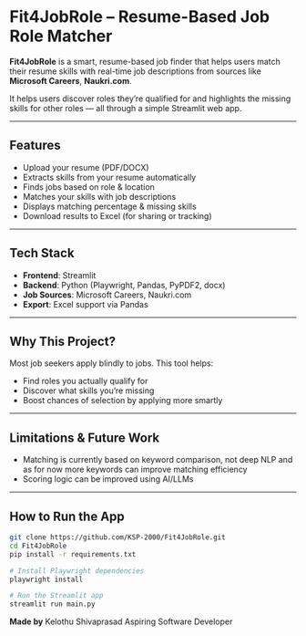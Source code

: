 # Fit4JobRole – Resume-Based Job Role Matcher

**Fit4JobRole** is a smart, resume-based job finder that helps users match their resume skills with real-time job descriptions from sources like **Microsoft Careers**, **Naukri.com**.

It helps users discover roles they’re qualified for and highlights the missing skills for other roles — all through a simple Streamlit web app.

---

## Features

- Upload your resume (PDF/DOCX)
- Extracts skills from your resume automatically
- Finds jobs based on role & location
- Matches your skills with job descriptions
- Displays matching percentage & missing skills
- Download results to Excel (for sharing or tracking)

---

## Tech Stack

- **Frontend**: Streamlit
- **Backend**: Python (Playwright, Pandas, PyPDF2, docx)
- **Job Sources**: Microsoft Careers, Naukri.com
- **Export**: Excel support via Pandas

---

## Why This Project?

Most job seekers apply blindly to jobs. This tool helps:
- Find roles you actually qualify for
- Discover what skills you’re missing
- Boost chances of selection by applying more smartly

---

## Limitations & Future Work

- Matching is currently based on keyword comparison, not deep NLP and as for now more keywords can improve matching efficiency
- Scoring logic can be improved using AI/LLMs

---

## How to Run the App

```bash
git clone https://github.com/KSP-2000/Fit4JobRole.git
cd Fit4JobRole
pip install -r requirements.txt

# Install Playwright dependencies
playwright install

# Run the Streamlit app
streamlit run main.py
```


**Made by**
Kelothu Shivaprasad
Aspiring Software Developer

